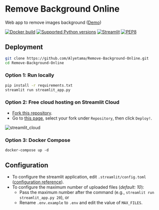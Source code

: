 # Remove Background Online

Web app to remove images background ([Demo](https://rembg.vercel.app))

[![Docker build](https://github.com/Alyetama/Remove-Background-Online/actions/workflows/docker-build.yml/badge.svg)](https://github.com/Alyetama/Remove-Background-Online/actions/workflows/docker-build.yml) [![Supported Python versions](https://img.shields.io/badge/Python-%3E=3.9-blue.svg)](https://www.python.org/downloads/) [![Streamlit](https://img.shields.io/badge/Streamlit-1.9.0-red)](https://github.com/streamlit/streamlit/releases/tag/1.9.0) [![PEP8](https://img.shields.io/badge/Code%20style-PEP%208-orange.svg)](https://www.python.org/dev/peps/pep-0008/) 


## Deployment

```sh
git clone https://github.com/Alyetama/Remove-Background-Online.git
cd Remove-Background-Online
```

### Option 1: Run locally

```sh
pip install -r requirements.txt
streamlit run streamlit_app.py
```

### Option 2: Free cloud hosting on Streamlit Cloud

- [Fork this repository](https://github.com/Alyetama/Remove-Background-Online/fork).
- Go to [this page]( https://share.streamlit.io/deploy), select your fork under `Repository`, then click `Deploy!`.

![streamlit_cloud](https://i.imgur.com/STSB68n.png)

### Option 3: Docker Compose

```
docker-compose up -d
```

## Configuration

- To configure the streamlit application, edit `.streamlit/config.toml` ([configuration reference](https://docs.streamlit.io/library/advanced-features/configuration)).
- To configure the maximum number of uploaded files (*default: 10*):
    - Pass the maximum number after the command (e.g., `streamlit run streamlit_app.py 20`), or
    - Rename `.env.example` to `.env` and edit the value of `MAX_FILES`.
